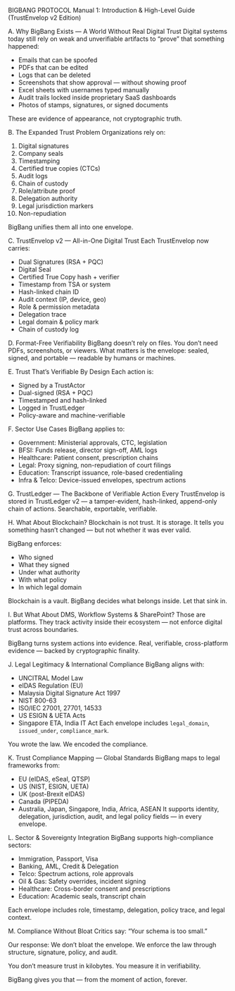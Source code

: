 BIGBANG PROTOCOL
Manual 1: Introduction & High-Level Guide (TrustEnvelop v2 Edition)

A. Why BigBang Exists — A World Without Real Digital Trust
Digital systems today still rely on weak and unverifiable artifacts to “prove” that something happened:
- Emails that can be spoofed
- PDFs that can be edited
- Logs that can be deleted
- Screenshots that show approval — without showing proof
- Excel sheets with usernames typed manually
- Audit trails locked inside proprietary SaaS dashboards
- Photos of stamps, signatures, or signed documents

These are evidence of appearance, not cryptographic truth.

B. The Expanded Trust Problem
Organizations rely on:
1. Digital signatures
2. Company seals
3. Timestamping
4. Certified true copies (CTCs)
5. Audit logs
6. Chain of custody
7. Role/attribute proof
8. Delegation authority
9. Legal jurisdiction markers
10. Non-repudiation

BigBang unifies them all into one envelope.

C. TrustEnvelop v2 — All-in-One Digital Trust
Each TrustEnvelop now carries:
- Dual Signatures (RSA + PQC)
- Digital Seal
- Certified True Copy hash + verifier
- Timestamp from TSA or system
- Hash-linked chain ID
- Audit context (IP, device, geo)
- Role & permission metadata
- Delegation trace
- Legal domain & policy mark
- Chain of custody log

D. Format-Free Verifiability
BigBang doesn’t rely on files. You don’t need PDFs, screenshots, or viewers.
What matters is the envelope: sealed, signed, and portable — readable by humans or machines.

E. Trust That’s Verifiable By Design
Each action is:
- Signed by a TrustActor
- Dual-signed (RSA + PQC)
- Timestamped and hash-linked
- Logged in TrustLedger
- Policy-aware and machine-verifiable

F. Sector Use Cases
BigBang applies to:
- Government: Ministerial approvals, CTC, legislation
- BFSI: Funds release, director sign-off, AML logs
- Healthcare: Patient consent, prescription chains
- Legal: Proxy signing, non-repudiation of court filings
- Education: Transcript issuance, role-based credentialing
- Infra & Telco: Device-issued envelopes, spectrum actions

G. TrustLedger — The Backbone of Verifiable Action
Every TrustEnvelop is stored in TrustLedger v2 — a tamper-evident, hash-linked, append-only chain of actions. Searchable, exportable, verifiable.

H. What About Blockchain?
Blockchain is not trust. It is storage. It tells you something hasn’t changed — but not whether it was ever valid.

BigBang enforces:
- Who signed
- What they signed
- Under what authority
- With what policy
- In which legal domain

Blockchain is a vault. BigBang decides what belongs inside.
Let that sink in.

I. But What About DMS, Workflow Systems & SharePoint?
Those are platforms. They track activity inside their ecosystem — not enforce digital trust across boundaries.

BigBang turns system actions into evidence. Real, verifiable, cross-platform evidence — backed by cryptographic finality.

J. Legal Legitimacy & International Compliance
BigBang aligns with:
- UNCITRAL Model Law
- eIDAS Regulation (EU)
- Malaysia Digital Signature Act 1997
- NIST 800-63
- ISO/IEC 27001, 27701, 14533
- US ESIGN & UETA Acts
- Singapore ETA, India IT Act
Each envelope includes `legal_domain`, `issued_under`, `compliance_mark`.

You wrote the law. We encoded the compliance.

K. Trust Compliance Mapping — Global Standards
BigBang maps to legal frameworks from:
- EU (eIDAS, eSeal, QTSP)
- US (NIST, ESIGN, UETA)
- UK (post-Brexit eIDAS)
- Canada (PIPEDA)
- Australia, Japan, Singapore, India, Africa, ASEAN
It supports identity, delegation, jurisdiction, audit, and legal policy fields — in every envelope.

L. Sector & Sovereignty Integration
BigBang supports high-compliance sectors:
- Immigration, Passport, Visa
- Banking, AML, Credit & Delegation
- Telco: Spectrum actions, role approvals
- Oil & Gas: Safety overrides, incident signing
- Healthcare: Cross-border consent and prescriptions
- Education: Academic seals, transcript chain

Each envelope includes role, timestamp, delegation, policy trace, and legal context.

M. Compliance Without Bloat
Critics say: “Your schema is too small.”

Our response: We don’t bloat the envelope. We enforce the law through structure, signature, policy, and audit.

You don’t measure trust in kilobytes.
You measure it in verifiability.

BigBang gives you that — from the moment of action, forever.